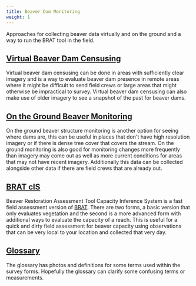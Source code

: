 ```yaml
---
title: Beaver Dam Monitoring
weight: 1
---
```


Approaches for collecting beaver data virtually and on the ground and a way to run the BRAT tool in the field.

## [Virtual Beaver Dam Censusing](https://leallysmith.github.io/BeaverCensus/Beaver%20Dam%20Monitoring/virtualcensusing.html)

Virtual beaver dam censusing can be done in areas with sufficiently clear imagery and is a way to evaluate beaver dam presence in remote areas where it might be difficult to send field crews or large areas that might otherwise be impractical to survey. Virtual beaver dam censusing can also make use of older imagery to see a snapshot of the past for beaver dams.

## [On the Ground Beaver Monitoring](https://leallysmith.github.io/BeaverCensus/Beaver%20Dam%20Monitoring/ongroundcensus.html)

On the ground beaver structure monitoring is another option for seeing where dams are, this can be useful in places that don't have high resolution imagery or if there is dense tree cover that covers the stream. On the ground monitoring is also good for monitoring changes more frequently than imagery may come out as well as more current conditions for areas that may not have recent imagery. Additionally this data can be collected alongside other data if there are field crews that are already out.

## [BRAT cIS](https://leallysmith.github.io/BeaverCensus/Beaver%20Dam%20Monitoring/cIS.html)

Beaver Restoration Assessment Tool Capacity Inference System is a fast field assessment version of [BRAT](http://brat.riverscapes.xyz/). There are two forms, a basic version that only evaluates vegetation and the second is a more advanced form with additional ways to evaluate the capacity of a reach. This is useful for a quick and dirty field assessment for beaver capacity using observations that can be very local to your location and collected that very day.

## [Glossary](https://leallysmith.github.io/BeaverCensus/Beaver%20Dam%20Monitoring/glossary.html)

The glossary has photos and definitions for some terms used within the survey forms. Hopefully the glossary can clarify some confusing terms or measurements.